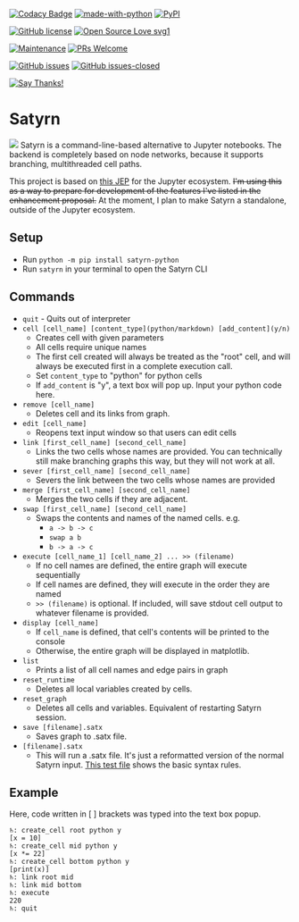 [![Codacy Badge](https://app.codacy.com/project/badge/Grade/9b7ffe7dce94475e9fc5100096c3c8cf)](https://www.codacy.com/manual/CharlesAverill/satyrn?utm_source=github.com&amp;utm_medium=referral&amp;utm_content=CharlesAverill/satyrn&amp;utm_campaign=Badge_Grade)
[![made-with-python](https://img.shields.io/badge/Made%20with-Python-1f425f.svg)](https://www.python.org/)
[![PyPI](https://img.shields.io/pypi/v/satyrn-python)](https://pypi.org/project/satyrn-python/)

[![GitHub license](https://img.shields.io/github/license/Naereen/StrapDown.js.svg)](https://github.com/CharlesAverill/satyrn/blob/master/LICENSE)
[![Open Source Love svg1](https://badges.frapsoft.com/os/v1/open-source.svg?v=103)](https://github.com/ellerbrock/open-source-badges/)


[![Maintenance](https://img.shields.io/badge/Maintained%3F-yes-green.svg)](https://GitHub.com/CharlesAverill/satyrn/graphs/commit-activity)
[![PRs Welcome](https://img.shields.io/badge/PRs-welcome-brightgreen.svg?style=flat-square)](http://makeapullrequest.com)

[![GitHub issues](https://img.shields.io/github/issues/CharlesAverill/satyrn?label=open%20issues)](https://github.com/CharlesAverill/satyrn/issues)
[![GitHub issues-closed](https://img.shields.io/github/issues-closed-raw/CharlesAverill/satyrn?color=gree)](https://github.com/CharlesAverill/satyrn/issues?q=is%3Aissue+is%3Aclosed)

[![Say Thanks!](https://img.shields.io/badge/Say%20Thanks-!-1EAEDB.svg)](https://saythanks.io/to/charlesaverill20@gmail.com)

# Satyrn

![](satyrnCLI/media/cover.png?raw=true)
Satyrn is a command-line-based alternative to Jupyter notebooks.
The backend is completely based on node networks, because it supports branching, multithreaded cell paths.

This project is based on [this JEP](https://github.com/jupyter/enhancement-proposals/pull/50) for the Jupyter ecosystem. <s>I'm using this as a way to prepare for development of the features I've listed in the enhancement proposal.</s> At the moment, I plan to make Satyrn a standalone, outside of the Jupyter ecosystem.

## Setup
- Run `python -m pip install satyrn-python`
- Run `satyrn` in your terminal to open the Satyrn CLI

## Commands
* `quit` - Quits out of interpreter
* `cell [cell_name] [content_type](python/markdown) [add_content](y/n)`
    - Creates cell with given parameters
    - All cells require unique names
    - The first cell created will always be treated as the "root" cell, and will always be executed first in a complete execution call.
    - Set `content_type` to "python" for python cells
    - If `add_content` is "y", a text box will pop up. Input your python code here.
* `remove [cell_name]`
    - Deletes cell and its links from graph. 
* `edit [cell_name]`
    - Reopens text input window so that users can edit cells
* `link [first_cell_name] [second_cell_name]`
    - Links the two cells whose names are provided. You can technically still make branching graphs this way, but they
    will not work at all.
* `sever [first_cell_name] [second_cell_name]`
    - Severs the link between the two cells whose names are provided
* `merge [first_cell_name] [second_cell_name]`
    - Merges the two cells if they are adjacent.
* `swap [first_cell_name] [second_cell_name]`
    - Swaps the contents and names of the named cells. e.g. 
        - `a -> b -> c`
        - `swap a b`
        - `b -> a -> c`
* `execute [cell_name_1] [cell_name_2] ... >> (filename)`
    - If no cell names are defined, the entire graph will execute sequentially
    - If cell names are defined, they will execute in the order they are named
    - `>> (filename)` is optional. If included, will save stdout cell output to whatever filename is provided.
* `display [cell_name]`
    - If `cell_name` is defined, that cell's contents will be printed to the console
    - Otherwise, the entire graph will be displayed in matplotlib.
* `list`
    - Prints a list of all cell names and edge pairs in graph
* `reset_runtime`
    - Deletes all local variables created by cells.
* `reset_graph`
    - Deletes all cells and variables. Equivalent of restarting Satyrn session.
* `save [filename].satx`
    - Saves graph to .satx file.
* `[filename].satx`
    - This will run a .satx file. It's just a reformatted version of the normal Satyrn input. [This test file](satyrnCLI/examples/syntax_example.satx) shows the basic syntax rules.

## Example
Here, code written in [ ] brackets was typed into the text box popup.
```
♄: create_cell root python y
[x = 10]
♄: create_cell mid python y
[x *= 22]
♄: create_cell bottom python y
[print(x)]
♄: link root mid
♄: link mid bottom
♄: execute
220
♄: quit
```
